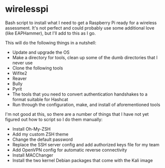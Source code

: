 # wirelesspi
Bash script to install what I need to get a Raspberry Pi ready for a wireless assessment.  It's not perfect and could probably use some additional love (like EAPHammer), but I'll add to this as I go.

This will do the following things in a nutshell:
 - Update and upgrade the OS
 - Make a directory for tools, clean up some of the dumb directories that I never use
 - Clone the following tools
  - Wifite2
  - Reaver
  - Bully
  - Pyrit
  - The tools that you need to convert authentication handshakes to a format suitable for Hashcat
 - Run through the configuration, make, and install of aforementioned tools

I'm not good at this, so there are a number of things that I have not yet figured out how to script so I do them manually:
 - Install Oh-My-ZSH
 - Add my custom ZSH theme
 - Change the default password
 - Replace the SSH server config and add authorized keys file for my team
 - Add OpenVPN config for automatic reverse connectivity
 - Install MACChanger
 - Install the two kernel Debian packages that come with the Kali image

